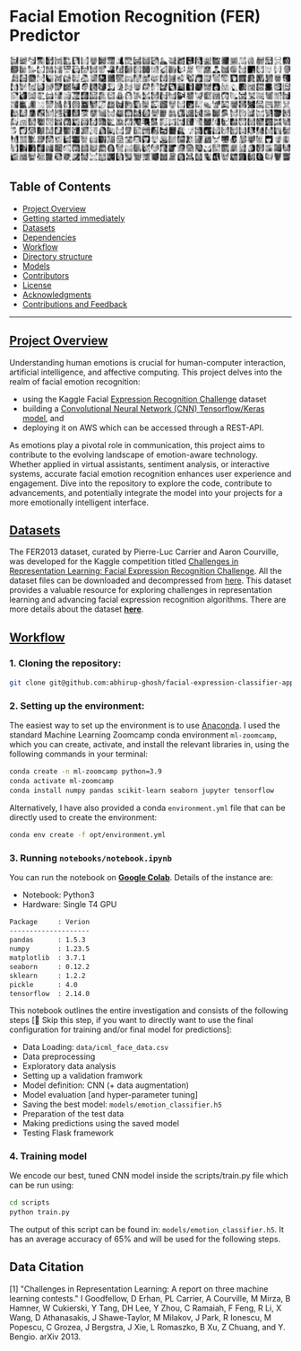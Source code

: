 # Facial Emotion Recognition (FER) Predictor

<img src="./media/banner.png" alt="drawing" width="1000"/>

## Table of Contents
- [Project Overview](#project-overview)
- [Getting started immediately](#getting-started)
- [Datasets](#datasets)
- [Dependencies](#dependencies)
- [Workflow](#workflow)
- [Directory structure](#dirctory-structure)
- [Models](#models)
- [Contributors](#contributors)
- [License](#license)
- [Acknowledgments](#acknowledgments)
- [Contributions and Feedback](#contributions-and-feedback)

---

## [Project Overview](#project-overview)

Understanding human emotions is crucial for human-computer interaction, artificial intelligence, and affective computing. This project delves into the realm of facial emotion recognition:
* using the Kaggle Facial [Expression Recognition Challenge](https://www.kaggle.com/c/challenges-in-representation-learning-facial-expression-recognition-challenge/data) dataset
* building a [Convolutional Neural Network (CNN) Tensorflow/Keras model](./models/emotion_classifier.h5), and
* deploying it on AWS which can be accessed through a REST-API.

As emotions play a pivotal role in communication, this project aims to contribute to the evolving landscape of emotion-aware technology. Whether applied in virtual assistants, sentiment analysis, or interactive systems, accurate facial emotion recognition enhances user experience and engagement. Dive into the repository to explore the code, contribute to advancements, and potentially integrate the model into your projects for a more emotionally intelligent interface.

## [Datasets](#datasets)

The FER2013 dataset, curated by Pierre-Luc Carrier and Aaron Courville, was developed for the Kaggle competition titled [Challenges in Representation Learning: Facial Expression Recognition Challenge](https://www.kaggle.com/c/challenges-in-representation-learning-facial-expression-recognition-challenge). All the dataset files can be downloaded and decompressed from [here](https://www.kaggle.com/c/challenges-in-representation-learning-facial-expression-recognition-challenge/data). This dataset provides a valuable resource for exploring challenges in representation learning and advancing facial expression recognition algorithms. There are more details about the dataset [**here**](./data/README.md).

## [Workflow](#workflow)

### 1. Cloning the repository: 

```bash
git clone git@github.com:abhirup-ghosh/facial-expression-classifier-app.git
```

### 2. **Setting up the environment:**

The easiest way to set up the environment is to use [Anaconda](https://www.anaconda.com/download). I used the standard Machine Learning Zoomcamp conda environment `ml-zoomcamp`, which you can create, activate, and install the relevant libraries in, using the following commands in your terminal:

```bash
conda create -n ml-zoomcamp python=3.9
conda activate ml-zoomcamp
conda install numpy pandas scikit-learn seaborn jupyter tensorflow
```

Alternatively, I have also provided a conda `environment.yml` file that can be directly used to create the environment:

```bash
conda env create -f opt/environment.yml
```

### 3. Running `notebooks/notebook.ipynb`

You can run the notebook on **[Google Colab](https://colab.research.google.com/github/abhirup-ghosh/facial-expression-classifier-app/blob/main/notebooks/notebook.ipynb)**. Details of the instance are:
* Notebook: Python3 
* Hardware: Single T4 GPU

```
Package     : Verion
--------------------
pandas      : 1.5.3
numpy       : 1.23.5
matplotlib  : 3.7.1
seaborn     : 0.12.2
sklearn     : 1.2.2
pickle      : 4.0
tensorflow  : 2.14.0
```



This notebook outlines the entire investigation and consists of the following steps [🚨 Skip this step, if you want to directly want to use the final configuration for training and/or final model for predictions]:

- Data Loading: `data/icml_face_data.csv`  
- Data preprocessing
- Exploratory data analysis
- Setting up a validation framwork
- Model definition: CNN (+ data augmentation)
- Model evaluation [and hyper-parameter tuning]
- Saving the best model: `models/emotion_classifier.h5`
- Preparation of the test data
- Making predictions using the saved model
- Testing Flask framework

### 4. **Training model**
We encode our best, tuned CNN model inside the scripts/train.py file which can be run using:

```bash
cd scripts
python train.py
```
The output of this script can be found in: `models/emotion_classifier.h5`. It has an average accuracy of 65% and will be used for the following steps.


## Data Citation

[1] "Challenges in Representation Learning: A report on three machine learning
contests." I Goodfellow, D Erhan, PL Carrier, A Courville, M Mirza, B
Hamner, W Cukierski, Y Tang, DH Lee, Y Zhou, C Ramaiah, F Feng, R Li,
X Wang, D Athanasakis, J Shawe-Taylor, M Milakov, J Park, R Ionescu,
M Popescu, C Grozea, J Bergstra, J Xie, L Romaszko, B Xu, Z Chuang, and
Y. Bengio. arXiv 2013.